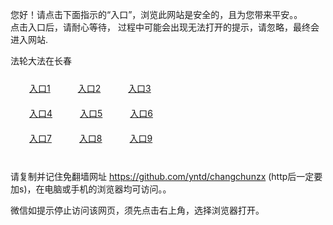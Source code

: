您好！请点击下面指示的“入口”，浏览此网站是安全的，且为您带来平安。。 <br/>
点击入口后，请耐心等待， 过程中可能会出现无法打开的提示，请忽略，最终会进入网站. </br>

法轮大法在长春<br/>
<div style="padding:10px"><a style="margin:20px" target="_blank" href="https://d2jd7hu41g8p82.cloudfront.net/2Qpsp?fmdzfzkx" id="ccLink1" rel="nofollow">入口1</a> <a target="_blank" style="margin:20px" href="https://d1gx5zgzxqyf1q.cloudfront.net/2Qpsp?jfzgcozr" id="ccLink2" rel="nofollow">入口2</a> <a style="margin:20px" target="_blank" href="https://d2bdoqnhn4c3ix.cloudfront.net/2Qpsp?vaaqzv" id="ccLink3" rel="nofollow">入口3</a></div>

<div style="padding:10px" ><a style="margin:20px" target="_blank" href="https://d2jd7hu41g8p82.cloudfront.net/2Qpsp?fmdzfzkx" id="ccLink4" rel="nofollow">入口4</a> <a style="margin:20px" href="https://d1gx5zgzxqyf1q.cloudfront.net/2Qpsp?jfzgcozr" target="_blank" id="ccLink5" rel="nofollow">入口5</a> <a style="margin:20px" href="https://d2bdoqnhn4c3ix.cloudfront.net/2Qpsp?vaaqzv" target="_blank" id="ccLink6" rel="nofollow">入口6</a></div>

<div style="padding:10px"><a style="margin:20px" target="_blank" href="https://d2jd7hu41g8p82.cloudfront.net/2Qpsp?fmdzfzkx" id="ccLink7" rel="nofollow">入口7</a> <a style="margin:20px" href="https://d1gx5zgzxqyf1q.cloudfront.net/2Qpsp?jfzgcozr" target="_blank" id="ccLink8" rel="nofollow">入口8</a> <a style="margin:20px" target="_blank" href="https://d2bdoqnhn4c3ix.cloudfront.net/2Qpsp?vaaqzv" id="ccLink9" rel="nofollow">入口9</a></div>

<br/>



请复制并记住免翻墙网址 https://github.com/yntd/changchunzx (http后一定要加s)，在电脑或手机的浏览器均可访问。。<br/>

微信如提示停止访问该网页，须先点击右上角，选择浏览器打开。
